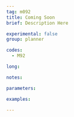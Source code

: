 ```yaml
---
tag: m092
title: Coming Soon
brief: Description Here

experimental: false
group: planner

codes:
  - M92

long:

notes:

parameters:

examples:

---
```


